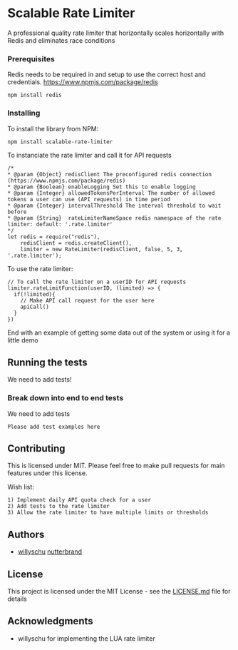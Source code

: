 # Scalable Rate Limiter

A professional quality rate limiter that horizontally scales horizontally with Redis and eliminates race conditions

### Prerequisites

Redis needs to be required in and setup to use the correct host and credentials.
https://www.npmjs.com/package/redis

```
npm install redis
```

### Installing

To install the library from NPM:

```
npm install scalable-rate-limiter
```

To instanciate the rate limiter and call it for API requests
```
/*
* @param {Object} redisClient The preconfigured redis connection (https://www.npmjs.com/package/redis)
* @param {Boolean} enableLogging Set this to enable logging
* @param {Integer} allowedTokensPerInterval The number of allowed tokens a user can use (API requests) in time period
* @param {Integer} intervalThreshold The interval threshold to wait before
* @param {String}  rateLimiterNameSpace redis namespace of the rate limiter: default: '.rate.limiter'
*/
let redis = require("redis"),
    redisClient = redis.createClient(),
    limiter = new RateLimiter(redisClient, false, 5, 3, '.rate.limiter');
```

To use the rate limiter:
```
// To call the rate limiter on a userID for API requests
limiter.rateLimitFunction(userID, (limited) => {
  if(!limited){
    // Make API call request for the user here
    apiCall()
  }
})
```

End with an example of getting some data out of the system or using it for a little demo

## Running the tests

We need to add tests!

### Break down into end to end tests

We need to add tests

```
Please add test examples here
```

## Contributing

This is licensed under MIT. Please feel free to make pull requests for main features
under this license.

Wish list:

```
1) Implement daily API quota check for a user
2) Add tests to the rate limiter
3) Allow the rate limiter to have multiple limits or thresholds
```

## Authors

* [willyschu](https://github.com/willyschu)  [nutterbrand](https://github.com/nutterbrand)

## License

This project is licensed under the MIT License - see the [LICENSE.md](LICENSE.md) file for details

## Acknowledgments

* willyschu for implementing the LUA rate limiter
